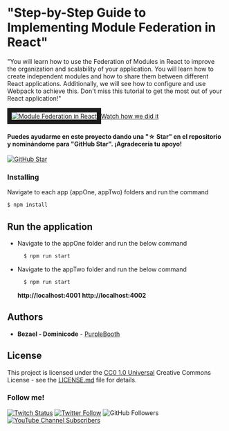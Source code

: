 # "Step-by-Step Guide to Implementing Module Federation in React"

"You will learn how to use the Federation of Modules in React to improve the organization and scalability of your application. You will learn how to create independent modules and how to share them between different React applications. Additionally, we will see how to configure and use Webpack to achieve this. Don't miss this tutorial to get the most out of your React application!"

<a href="https://www.youtube.com/watch?v=4lxR_mv8Sgs" target="_blank">
<img src="https://i3.ytimg.com/vi/4lxR_mv8Sgs/maxresdefault.jpg" 
alt="Module Federation in React" style="max-width: 100%;" border="10" />Watch how we did it</a>

#### Puedes ayudarme en este proyecto dando una "☆ Star" en el repositorio y nominándome para "GitHub Star". ¡Agradecería tu apoyo!

[![GitHub Star](https://img.shields.io/badge/GitHub-Nominar_a_star-yellow?style=for-the-badge&logo=github&logoColor=white&labelColor=101010)](https://stars.github.com/nominate/)

### Installing

Navigate to each app (appOne, appTwo) folders and run the command

```js
$ npm install
```

## Run the application

- Navigate to the appOne folder and run the below command
  ```js
    $ npm run start
  ```
- Navigate to the appTwo folder and run the below command

  ```js
    $ npm run start
  ```

  **http://localhost:4001**
  **http://localhost:4002**

## Authors

- **Bezael - Dominicode** -
  [PurpleBooth](https://github.com/bezael)

## License

This project is licensed under the [CC0 1.0 Universal](LICENSE.md)
Creative Commons License - see the [LICENSE.md](LICENSE.md) file for
details.

### Follow me!

[![Twitch Status](https://img.shields.io/twitch/status/dominicode_live?label=Dominicode&style=social)](https://twitch.com/dominicode_live)
[![Twitter Follow](https://img.shields.io/twitter/follow/domini_code?style=social)](https://twitter.com/domini_code)
![GitHub Followers](https://img.shields.io/github/followers/bezael?style=social)
[![YouTube Channel Subscribers](https://img.shields.io/youtube/channel/subscribers/UC3QuZuJr2_EOUak8bWUd74A?style=social)](https://youtube.com/dominicode?sub_confirmation=1)
